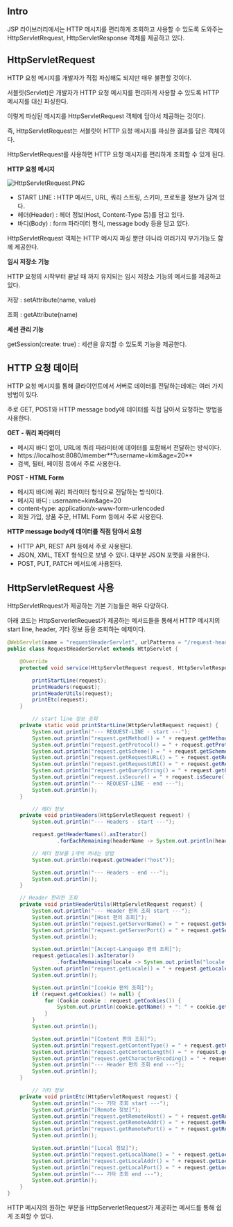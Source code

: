 ## Intro

JSP 라이브러리에서는 HTTP 메시지를 편리하게 조회하고 사용할 수 있도록 도와주는 HttpServletRequest, HttpServletResponse 객체를 제공하고 있다.

## HttpServletRequest

HTTP 요청 메시지를 개발자가 직접 파싱해도 되지만 매우 불편할 것이다.

서블릿(Servlet)은 개발자가 HTTP 요청 메시지를 편리하게 사용할 수 있도록 HTTP 메시지를 대신 파싱한다.

이렇게 파싱된 메시지를 HttpServletRequest 객체에 담아서 제공하는 것이다.

즉, HttpServletRequest는 서블릿이 HTTP 요청 메시지를 파싱한 결과를 담은 객체이다.

HttpServletRequest를 사용하면 HTTP 요청 메시지를 편리하게 조회할 수 있게 된다.

**HTTP 요청 메시지**

![HttpServletRequest.PNG](https://s3-us-west-2.amazonaws.com/secure.notion-static.com/4a7c82a7-4f34-4679-9f9c-140b0f1ab4a7/HttpServletRequest.png)

- START LINE : HTTP 메서드, URL, 쿼리 스트링, 스키마, 프로토콜 정보가 담겨 있다.
- 헤더(Header) : 헤더 정보(Host, Content-Type 등)를 담고 있다.
- 바디(Body) : form 파라미터 형식, message body 등을 담고 있다.

HttpServletRequest 객체는 HTTP 메시지 파싱 뿐만 아니라 여러가지 부가기능도 함께 제공한다.

**임시 저장소 기능**

HTTP 요청의 시작부터 끝날 때 까지 유지되는 임시 저장소 기능의 메서드를 제공하고 있다.

저장 : setAttribute(name, value)

조회 : getAttribute(name)

**세션 관리 기능**

getSession(create: true) : 세션을 유지할 수 있도록 기능을 제공한다.

## HTTP 요청 데이터

HTTP 요청 메시지를 통해 클라이언트에서 서버로 데이터를 전달하는데에는 여러 가지 방법이 있다.

주로 GET, POST와 HTTP message body에 데이터를 직접 담아서 요청하는 방법을 사용한다.

**GET - 쿼리 파라미터**

- 메시지 바디 없이, URL에 쿼리 파라미터에 데이터를 포함해서 전달하는 방식이다.
- https://localhost:8080/member**?username=kim&age=20**
- 검색, 필터, 페이징 등에서 주로 사용한다.

**POST - HTML Form**

- 메시지 바디에 쿼리 파라미터 형식으로 전달하는 방식이다.
- 메시지 바디 : username=kim&age=20
- content-type: application/x-www-form-urlencoded
- 회원 가입, 상품 주문, HTML Form 등에서 주로 사용한다.

**HTTP message body에 데이터를 직점 담아서 요청**

- HTTP API, REST API 등에서 주로 사용된다.
- JSON, XML, TEXT 형식으로 보낼 수 있다. 대부분 JSON 포맷을 사용한다.
- POST, PUT, PATCH 메서드에 사용된다.

## HttpServletRequest 사용

HttpServletRequest가 제공하는 기본 기능들은 매우 다양하다.

아래 코드는 HttpServerletRequest가 제공하는 메서드들을 통해서 HTTP 메시지의 start line, header, 기타 정보 등을 조회하는 예제이다.

```java
@WebServlet(name = "requestHeaderServlet", urlPatterns = "/request-header")
public class RequestHeaderServlet extends HttpServlet {

    @Override
    protected void service(HttpServletRequest request, HttpServletResponse response) throws ServletException, IOException {

        printStartLine(request);
        printHeaders(request);
        printHeaderUtils(request);
        printEtc(request);
    }

		// start line 정보 조회
    private static void printStartLine(HttpServletRequest request) {
        System.out.println("--- REQUEST-LINE - start ---");
        System.out.println("request.getMethod() = " + request.getMethod());
        System.out.println("request.getProtocol() = " + request.getProtocol());
        System.out.println("request.getScheme() = " + request.getScheme());
        System.out.println("request.getRequestURL() = " + request.getRequestURL());
        System.out.println("request.getRequestURI() = " + request.getRequestURI());
        System.out.println("request.getQueryString() = " + request.getQueryString());
        System.out.println("request.isSecure() = " + request.isSecure());
        System.out.println("--- REQUEST-LINE - end ---");
        System.out.println();
    }

		// 헤더 정보
    private void printHeaders(HttpServletRequest request) {
        System.out.println("--- Headers - start ---");

        request.getHeaderNames().asIterator()
                .forEachRemaining(headerName -> System.out.println(headerName + ":" + request.getHeader(headerName)));

        // 헤더 정보를 1개씩 꺼내는 방법
        System.out.println(request.getHeader("host"));

        System.out.println("--- Headers - end ---");
        System.out.println();
    }

    // Header 편리한 조회
    private void printHeaderUtils(HttpServletRequest request) {
        System.out.println("--- Header 편의 조회 start ---");
        System.out.println("[Host 편의 조회]");
        System.out.println("request.getServerName() = " + request.getServerName()); //Host 헤더
        System.out.println("request.getServerPort() = " + request.getServerPort()); //Host 헤더
        System.out.println();

        System.out.println("[Accept-Language 편의 조회]");
        request.getLocales().asIterator()
                .forEachRemaining(locale -> System.out.println("locale = " + locale));
        System.out.println("request.getLocale() = " + request.getLocale());
        System.out.println();

        System.out.println("[cookie 편의 조회]");
        if (request.getCookies() != null) {
            for (Cookie cookie : request.getCookies()) {
                System.out.println(cookie.getName() + ": " + cookie.getValue());
            }
        }
        System.out.println();

        System.out.println("[Content 편의 조회]");
        System.out.println("request.getContentType() = " + request.getContentType());
        System.out.println("request.getContentLength() = " + request.getContentLength());
        System.out.println("request.getCharacterEncoding() = " + request.getCharacterEncoding());
        System.out.println("--- Header 편의 조회 end ---");
        System.out.println();
    }

		// 기타 정보
    private void printEtc(HttpServletRequest request) {
        System.out.println("--- 기타 조회 start ---");
        System.out.println("[Remote 정보]");
        System.out.println("request.getRemoteHost() = " + request.getRemoteHost());
        System.out.println("request.getRemoteAddr() = " + request.getRemoteAddr());
        System.out.println("request.getRemotePort() = " + request.getRemotePort());
        System.out.println();

        System.out.println("[Local 정보]");
        System.out.println("request.getLocalName() = " + request.getLocalName());
        System.out.println("request.getLocalAddr() = " + request.getLocalAddr());
        System.out.println("request.getLocalPort() = " + request.getLocalPort());
        System.out.println("--- 기타 조회 end ---");
        System.out.println();
    }
}
```

HTTP 메시지의 원하는 부분을 HttpServerletRequest가 제공하는 메서드를 통해 쉽게 조회할 수 있다.